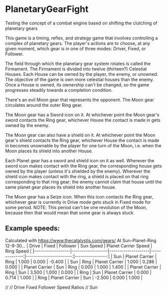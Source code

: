 # PlanetaryGearFight
Testing the concept of a combat engine based on shifting the clutching of planetary gears

This game is a timing, reflex, and strategy game that involves controlling a complex of planetary gears. The player's actions are to choose, at any given moment, which gear is in one of three modes: Driver, Fixed, or Follower.

The field through which the planetary gear system rotates is called the Firmament. The Firmament is divided into twelve (thirteen?) Celestial Houses. Each House can be owned by the player, the enemy, or unowned. The objective of the game is own more celestial houses than the enemy. Once a House is owned, its ownership can't be changed, so the game progresses steadily towards a completion condition.

There's an evil Moon gear that represents the opponent. The Moon gear circulates around the outer Ring gear.

The Moon gear has a Sword icon on it. At whichever point the Moon gear's sword contacts the Ring gear, whichever House the contact is made in gets owned by the enemy.

The Moon gear can also have a shield on it. At whichever point the Moon gear's shield contacts the Ring gear, whichever House the contact is made in becomes unownable by the player for one turn of the Moon, i.e. when the Moon places its shield into another House.

Each Planet gear has a sword and shield icon on it as well. Wherever the sword icon makes contact with the Ring gear, the corresponding house gets owned by the player (unless it's shielded by the enemy). Wherever the shield icon makes contact with the ring, a shield is placed on that ring corresponding to that ring gear; the enemy cannot claim that house until the same planet gear places its shield into another house.

The Moon gear has a Seize icon. When this icon contacts the Ring gear, whichever gear is currently in Drive mode gets stuck in Fixed mode for some period. NOTE: This period can't be one revolution of the Moon, because then that would mean that some gear is always stuck.


## Example speeds:
Calculated with https://www.thecatalystis.com/gears/
At Sun-Planet-Ring 12-9-30...
| Drive            | Fixed            | Follower           | Sun Speed     | Planet Carrier Speed   | Ring Speed      |
|------------------|------------------|--------------------|--------------:|-----------------------:|----------------:|
| Sun              | Planet Carrier   | Ring               |  1.000        |  0.000                 | -0.400          |
| Sun              | Ring             | Planet Carrier     |  1.000        |  0.286                 |  0.000          |
| Planet Carrier   | Sun              | Ring               |  0.000        |  1.000                 |  1.400          |
| Planet Carrier   | Ring             | Sun                |  3.500        |  1.000                 |  0.000          |
| Ring             | Sun              | Planet Carrier     |  0.000        |  0.714                 |  1.000          |
| Ring             | Planet Carrier   | Sun                | -2.500        |  0.000                 |  1.000          |












// 
// Drive    Fixed    Follower   Speed Ratios
// Sun 
